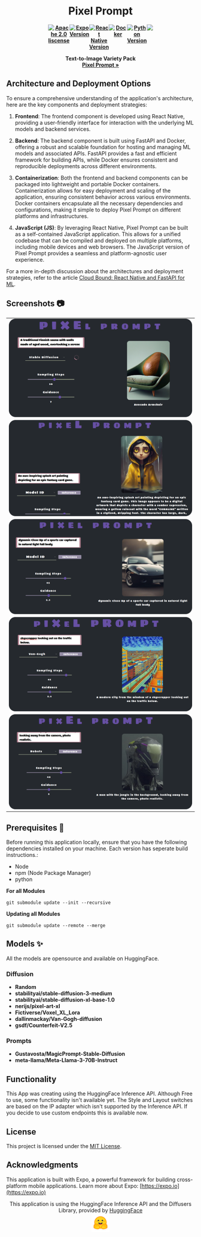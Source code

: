 <div align="center" style="display: block;margin-left: auto;margin-right: auto;width: 50%;">
<h1>Pixel Prompt</h1>

<div style="display: flex; justify-content: center; align-items: center;">
  <h4 style="margin: 0; display: flex;">
    <a href="https://www.apache.org/licenses/LICENSE-2.0.html">
      <img src="https://img.shields.io/badge/license-Apache%202.0-blue" alt="Apache 2.0 liscense" />
    </a>
    <a href="https://expo.dev/">
    <img src="https://img.shields.io/badge/Expo-51+-green" alt="Expo Version" />
    </a>
    <a href="https://reactnative.dev/">
      <img src="https://img.shields.io/badge/React%20Native-58C4DC" alt="React Native Version" />
    </a>
    <a href="https://www.docker.com/">
      <img src="https://img.shields.io/badge/Docker-1D63ED" alt="Docker" />
    </a>
    <a href="https://www.python.org/downloads/">
    <img src="https://img.shields.io/badge/Python%203.12+-FAD641" alt="Python Version">
    </a>
    <a href="https://aws.amazon.com/lambda/">
    <img src="https://img.shields.io/badge/AWS%20Lambda-red" als="AWS Lambda">
    </a>
  </h4>
</div>

  <p><b>Text-to-Image Variety Pack<br> <a href="https://production.d2iujulgl0aoba.amplifyapp.com/"> Pixel Prompt » </a> </b> </p>
 
</div>

## Architecture and Deployment Options

To ensure a comprehensive understanding of the application's architecture, here are the key components and deployment strategies:

1. **Frontend**: The frontend component is developed using React Native, providing a user-friendly interface for  interaction with the underlying ML models and backend services. 

2. **Backend**: The backend component is built using FastAPI and Docker, offering a robust and scalable foundation for hosting and managing ML models and associated APIs. FastAPI provides a fast and efficient framework for building APIs, while Docker ensures consistent and reproducible deployments across different environments.

3. **Containerization**: Both the frontend and backend components can be packaged into lightweight and portable Docker containers. Containerization allows for easy deployment and scaling of the application, ensuring consistent behavior across various environments. Docker containers encapsulate all the necessary dependencies and configurations, making it simple to deploy Pixel Prompt on different platforms and infrastructures.

4. **JavaScript (JS)**: By leveraging React Native, Pixel Prompt can be built as a self-contained JavaScript application. This allows for a unified codebase that can be compiled and deployed on multiple platforms, including mobile devices and web browsers. The JavaScript version of Pixel Prompt provides a seamless and platform-agnostic user experience.

For a more in-depth discussion about the architectures and deployment strategies, refer to the article [Cloud Bound: React Native and FastAPI for ML](https://medium.com/@HatmanStack/cloud-bound-react-native-and-fastapi-ml-684a658f967a).

## Screenshots :camera:

<table>
  <tr>
    <p align="center">
    <td><img src="https://github.com/HatmanStack/pixel-prompt/blob/main/pics/pixel_main.png" alt="Image 1"></td></p>
    </tr>
    <tr>
    <p align="center">
    <td><img src="https://github.com/HatmanStack/pixel-prompt/blob/main/pics/pixel_main_1.png" alt="Image 3"></td></p>
  </tr>
  <tr>
    <p align="center">
    <td><img src="https://github.com/HatmanStack/pixel-prompt/blob/main/pics/pixel_main_2.png" alt="Image 1"></td></p>
    </tr>
    <tr>
    <p align="center">
    <td><img src="https://github.com/HatmanStack/pixel-prompt/blob/main/pics/pixel_main_3.png" alt="Image 3"></td></p>
  </tr>
  <tr>
    <p align="center">
    <td><img src="https://github.com/HatmanStack/pixel-prompt/blob/main/pics/pixel_main_4.png" alt="Image 1"></td></p>
    </tr>
</table>

## Prerequisites :hammer:

Before running this application locally, ensure that you have the following dependencies installed on your machine.  Each version has seperate build instructions.:

- Node
- npm (Node Package Manager) 
- python

**For all Modules**
```shell
git submodule update --init --recursive
```

**Updating all Modules**
```shell
git submodule update --remote --merge
```

## Models :sparkles:

All the models are opensource and available on HuggingFace.

### Diffusion

- **Random**
- **stabilityai/stable-diffusion-3-medium**
- **stabilityai/stable-diffusion-xl-base-1.0**
- **nerijs/pixel-art-xl**
- **Fictiverse/Voxel_XL_Lora**
- **dallinmackay/Van-Gogh-diffusion**
- **gsdf/Counterfeit-V2.5**

### Prompts

- **Gustavosta/MagicPrompt-Stable-Diffusion**
- **meta-llama/Meta-Llama-3-70B-Instruct**

## Functionality

This App was creating using the HuggingFace Inference API.  Although Free to use, some functionality isn't available yet.  The Style and Layout switches are based on the IP adapter which isn't supported by the Inference API. If you decide to use custom endpoints this is available now.

## License

This project is licensed under the [MIT License](LICENSE).

## Acknowledgments

This application is built with Expo, a powerful framework for building cross-platform mobile applications. Learn more about Expo: [https://expo.io](https://expo.io)

<p align="center">This application is using the HuggingFace Inference API and the Diffusers Library, provided by <a href="https://huggingface.co">HuggingFace</a> </br><img src="https://github.com/HatmanStack/pixel-prompt-backend/blob/main/logo.png" alt="Image 4"></p>



